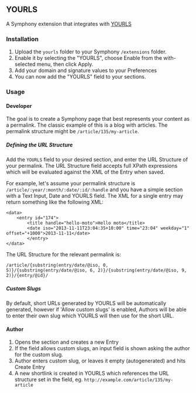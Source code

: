 ## YOURLS

A Symphony extension that integrates with [YOURLS](http://yourls.org/)

### Installation

1. Upload the `yourls` folder to your Symphony `/extensions` folder.
2. Enable it by selecting the "YOURLS", choose Enable from the with-selected menu, then click Apply.
3. Add your domain and signature values to your Preferences
4. You can now add the "YOURLS" field to your sections.

### Usage

#### Developer

The goal is to create a Symphony page that best represents your content as a permalink. The classic example of this is a blog with articles. The permalink structure might be `/article/135/my-article`.

##### Defining the URL Structure

Add the `YOURLS` field to your desired section, and enter the URL Structure of your permalink. The URL Structure field accepts full XPath expressions which will be evaluated against the XML of the Entry when saved. 

For example, let's assume your permalink structure is `/article/:year/:month/:date/:id/:handle` and you have a simple section with a Text Input, Date and YOURLS field. The XML for a single entry may return something like the following XML:

	<data>
		<entry id="174">
			<title handle="hello-moto">Hello moto</title>
			<date iso="2013-11-11T23:04:35+10:00" time="23:04" weekday="1" offset="+1000">2013-11-11</date>
			</entry>
	</data>

The URL Structure for the relevant permalink is:

	/article/{substring(entry/date/@iso, 0, 5)}/{substring(entry/date/@iso, 6, 2)}/{substring(entry/date/@iso, 9, 2)}/{entry/@id}/

##### Custom Slugs

By default, short URLs generated by YOURLS will be automatically generated, however if 'Allow custom slugs' is enabled, Authors will be able to enter their own slug which YOURLS will then use for the short URL.

#### Author

1. Opens the section and creates a new Entry
2. If the field allows custom slugs, an input field is shown asking the author for the custom slug.
3. Author enters custom slug, or leaves it empty (autogenerated) and hits Create Entry
4. A new shortlink is created in YOURLS which references the URL structure set in the field, eg. `http://example.com/article/135/my-article`

